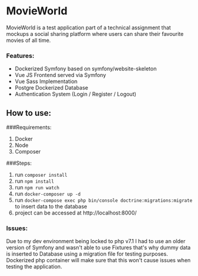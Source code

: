 # MovieWorld
MovieWorld is a test application part of a technical assignment that mockups a social sharing platform where users can share their favourite movies of all time.

### Features:
- Dockerized Symfony based on symfony/website-skeleton
- Vue JS Frontend served via Symfony
- Vue Sass Implementation
- Postgre Dockerized Database
- Authentication System (Login / Register / Logout)

## How to use:
###Requirements:
1) Docker
2) Node
3) Composer

###Steps:
1) run `composer install`
2) run `npm install`
3) run `npm run watch`
4) run `docker-composer up -d`
5) run `docker-compose exec php bin/console doctrine:migrations:migrate` to insert data to the database
6) project can be accessed at http://localhost:8000/


### Issues:
Due to my dev environment being locked to php v7.1 I had to use an older version of Symfony and wasn't able to use Fixtures that's why dummy data is inserted to Database using a migration file for testing purposes.
Dockerized php container will make sure that this won't cause issues when testing the application.